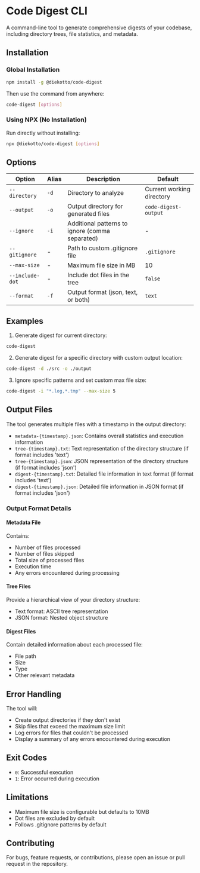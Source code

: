 # Code Digest CLI

A command-line tool to generate comprehensive digests of your codebase, including directory trees, file statistics, and metadata.

## Installation

### Global Installation

```bash
npm install -g @diekotto/code-digest
```

Then use the command from anywhere:

```bash
code-digest [options]
```

### Using NPX (No Installation)

Run directly without installing:

```bash
npx @diekotto/code-digest [options]
```

## Options

| Option          | Alias | Description                                     | Default                   |
| --------------- | ----- | ----------------------------------------------- | ------------------------- |
| `--directory`   | `-d`  | Directory to analyze                            | Current working directory |
| `--output`      | `-o`  | Output directory for generated files            | `code-digest-output`      |
| `--ignore`      | `-i`  | Additional patterns to ignore (comma separated) | -                         |
| `--gitignore`   | -     | Path to custom .gitignore file                  | `.gitignore`              |
| `--max-size`    | -     | Maximum file size in MB                         | 10                        |
| `--include-dot` | -     | Include dot files in the tree                   | `false`                   |
| `--format`      | `-f`  | Output format (json, text, or both)             | `text`                    |

## Examples

1. Generate digest for current directory:

```bash
code-digest
```

2. Generate digest for a specific directory with custom output location:

```bash
code-digest -d ./src -o ./output
```

3. Ignore specific patterns and set custom max file size:

```bash
code-digest -i "*.log,*.tmp" --max-size 5
```

## Output Files

The tool generates multiple files with a timestamp in the output directory:

- `metadata-{timestamp}.json`: Contains overall statistics and execution information
- `tree-{timestamp}.txt`: Text representation of the directory structure (if format includes 'text')
- `tree-{timestamp}.json`: JSON representation of the directory structure (if format includes 'json')
- `digest-{timestamp}.txt`: Detailed file information in text format (if format includes 'text')
- `digest-{timestamp}.json`: Detailed file information in JSON format (if format includes 'json')

### Output Format Details

#### Metadata File

Contains:

- Number of files processed
- Number of files skipped
- Total size of processed files
- Execution time
- Any errors encountered during processing

#### Tree Files

Provide a hierarchical view of your directory structure:

- Text format: ASCII tree representation
- JSON format: Nested object structure

#### Digest Files

Contain detailed information about each processed file:

- File path
- Size
- Type
- Other relevant metadata

## Error Handling

The tool will:

- Create output directories if they don't exist
- Skip files that exceed the maximum size limit
- Log errors for files that couldn't be processed
- Display a summary of any errors encountered during execution

## Exit Codes

- `0`: Successful execution
- `1`: Error occurred during execution

## Limitations

- Maximum file size is configurable but defaults to 10MB
- Dot files are excluded by default
- Follows .gitignore patterns by default

## Contributing

For bugs, feature requests, or contributions, please open an issue or pull request in the repository.
